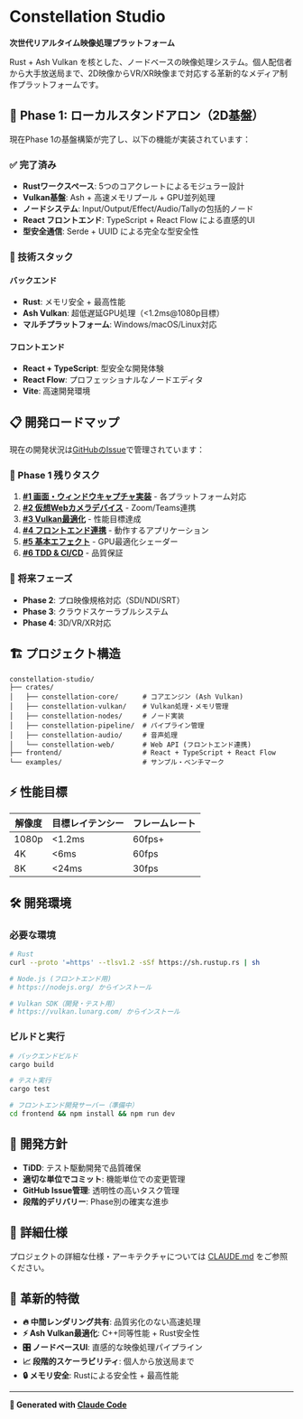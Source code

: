 # Constellation Studio

**次世代リアルタイム映像処理プラットフォーム**

Rust + Ash Vulkan を核とした、ノードベースの映像処理システム。個人配信者から大手放送局まで、2D映像からVR/XR映像まで対応する革新的なメディア制作プラットフォームです。

## 🚀 Phase 1: ローカルスタンドアロン（2D基盤）

現在Phase 1の基盤構築が完了し、以下の機能が実装されています：

### ✅ 完了済み
- **Rustワークスペース**: 5つのコアクレートによるモジュラー設計
- **Vulkan基盤**: Ash + 高速メモリプール + GPU並列処理
- **ノードシステム**: Input/Output/Effect/Audio/Tallyの包括的ノード
- **React フロントエンド**: TypeScript + React Flow による直感的UI
- **型安全通信**: Serde + UUID による完全な型安全性

### 🔧 技術スタック

#### バックエンド
- **Rust**: メモリ安全 + 最高性能
- **Ash Vulkan**: 超低遅延GPU処理（<1.2ms@1080p目標）
- **マルチプラットフォーム**: Windows/macOS/Linux対応

#### フロントエンド  
- **React + TypeScript**: 型安全な開発体験
- **React Flow**: プロフェッショナルなノードエディタ
- **Vite**: 高速開発環境

## 📋 開発ロードマップ

現在の開発状況は[GitHubのIssue](https://github.com/PaprikaEngine/ConstellationStudio/issues)で管理されています：

### 🎯 Phase 1 残りタスク
1. **[#1 画面・ウィンドウキャプチャ実装](https://github.com/PaprikaEngine/ConstellationStudio/issues/1)** - 各プラットフォーム対応
2. **[#2 仮想Webカメラデバイス](https://github.com/PaprikaEngine/ConstellationStudio/issues/2)** - Zoom/Teams連携
3. **[#3 Vulkan最適化](https://github.com/PaprikaEngine/ConstellationStudio/issues/3)** - 性能目標達成
4. **[#4 フロントエンド連携](https://github.com/PaprikaEngine/ConstellationStudio/issues/4)** - 動作するアプリケーション
5. **[#5 基本エフェクト](https://github.com/PaprikaEngine/ConstellationStudio/issues/5)** - GPU最適化シェーダー
6. **[#6 TDD & CI/CD](https://github.com/PaprikaEngine/ConstellationStudio/issues/6)** - 品質保証

### 🔮 将来フェーズ
- **Phase 2**: プロ映像規格対応（SDI/NDI/SRT）
- **Phase 3**: クラウドスケーラブルシステム
- **Phase 4**: 3D/VR/XR対応

## 🏗️ プロジェクト構造

```
constellation-studio/
├── crates/
│   ├── constellation-core/      # コアエンジン (Ash Vulkan)
│   ├── constellation-vulkan/    # Vulkan処理・メモリ管理
│   ├── constellation-nodes/     # ノード実装
│   ├── constellation-pipeline/  # パイプライン管理
│   ├── constellation-audio/     # 音声処理
│   └── constellation-web/       # Web API (フロントエンド連携)
├── frontend/                    # React + TypeScript + React Flow
└── examples/                    # サンプル・ベンチマーク
```

## ⚡ 性能目標

| 解像度 | 目標レイテンシー | フレームレート |
|--------|------------------|----------------|
| 1080p | <1.2ms | 60fps+ |
| 4K | <6ms | 60fps |
| 8K | <24ms | 30fps |

## 🛠️ 開発環境

### 必要な環境
```bash
# Rust
curl --proto '=https' --tlsv1.2 -sSf https://sh.rustup.rs | sh

# Node.js (フロントエンド用)
# https://nodejs.org/ からインストール

# Vulkan SDK（開発・テスト用）
# https://vulkan.lunarg.com/ からインストール
```

### ビルドと実行
```bash
# バックエンドビルド
cargo build

# テスト実行
cargo test

# フロントエンド開発サーバー（準備中）
cd frontend && npm install && npm run dev
```

## 🤝 開発方針

- **TiDD**: テスト駆動開発で品質確保
- **適切な単位でコミット**: 機能単位での変更管理
- **GitHub Issue管理**: 透明性の高いタスク管理
- **段階的デリバリー**: Phase別の確実な進歩

## 📖 詳細仕様

プロジェクトの詳細な仕様・アーキテクチャについては [CLAUDE.md](./CLAUDE.md) をご参照ください。

## 🌟 革新的特徴

- **🔥 中間レンダリング共有**: 品質劣化のない高速処理
- **⚡ Ash Vulkan最適化**: C++同等性能 + Rust安全性
- **🎛️ ノードベースUI**: 直感的な映像処理パイプライン
- **📈 段階的スケーラビリティ**: 個人から放送局まで
- **🔒 メモリ安全**: Rustによる安全性 + 最高性能

---

**🤖 Generated with [Claude Code](https://claude.ai/code)**